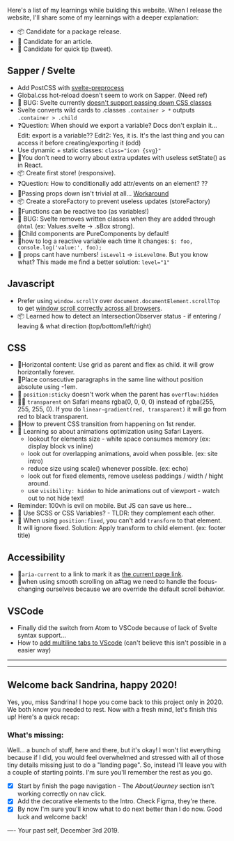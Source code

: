 Here's a list of my learnings while building this website. When I release the website, I'll share some of my learnings with a deeper explanation:

- 📦 Candidate for a package release.
- 📝 Candidate for an article.
- 🎈 Candidate for quick tip (tweet).

## Sapper / Svelte

- Add PostCSS with [svelte-preprocess](https://www.npmjs.com/package/svelte-preprocess)
- Global.css hot-reload doesn't seem to work on Sapper. (Need ref)
- 🐛 BUG: Svelte currently [doesn't support passing down CSS classes](https://github.com/sveltejs/svelte/issues/2870#issuecomment-511251023)
- Svelte converts wild cards to .classes `.container > *` outputs `.container > .child`
- ❓Question: When should we export a variable? Docs don't explain it... Edit: export is a variable?? Edit2: Yes, it is. It's the last thing and you can access it before creating/exporting it (odd)
- Use dynamic + static classes: `class="icon {svg}"`
- 🎈You don't need to worry about extra updates with useless setState() as in React.
- 📦 Create first store! (responsive).
- ❓Question: How to conditionally add attr/events on an element? ??
- 🎈Passing props down isn't trivial at all... [Workaround](https://github.com/sveltejs/svelte/issues/2870#issuecomment-529200474)
- 📦 Create a storeFactory to prevent useless updates (storeFactory)
- 🎈Functions can be reactive too (as variables!)
- 🐛 BUG: Svelte removes written classes when they are added through `@html` (ex: Values.svelte -> .sBox strong).
- 🎈Child components are PureComponents by default!
- 🎈how to log a reactive variable each time it changes: `$: foo, console.log('value:', foo);` 
- 🎈 props cant have numbers! `isLevel1` -> `isLevelOne`. But you know what? This made me find a better solution: `level="1"`


## Javascript

- Prefer using `window.scrollY` over `document.documentElement.scrollTop` to get [window scroll correctly across all browsers](https://stackoverflow.com/questions/20514596/document-documentelement-scrolltop-return-value-differs-in-chrome).
- 📦 Learned how to detect an IntersectionObserver status - if entering / leaving & what direction (top/bottom/left/right)

## CSS

- 🎈Horizontal content: Use grid as parent and flex as child. it will grow horizontally forever.
- 🎈Place consecutive paragraphs in the same line without position absolute using -1em.
- 🎈 `position:sticky` doesn't work when the parent has `overflow:hidden`
- 🎈🐛 `transparent` on Safari means rgba(0, 0, 0, 0) instead of rgba(255, 255, 255, 0). If you do `linear-gradient(red, transparent)` it will go from red to black transparent.
- 🎈How to prevent CSS transition from happening on 1st render.
- 📝 Learning so about animations optimization using Safari Layers.
  - lookout for elements size - white space consumes memory (ex: display block vs inline)
  - look out for overlapping animations, avoid when possible. (ex: site intro)
  - reduce size using scale() whenever possible. (ex: echo)
  - look out for fixed elements, remove useless paddings / width / hight around.
  - use `visibility: hidden` to hide animations out of viewport - watch out to not hide text!
- Reminder: 100vh is evil on mobile. But JS can save us here...
- 📝 Use SCSS or CSS Variables? - TLDR: they complement each other.
- 🎈 When using `position:fixed`, you can't add `transform` to that element. It will ignore fixed. Solution: Apply transform to child element. (ex: footer title)

## Accessibility

- 🎈`aria-current` to a link to mark it as [the current page link](https://tink.uk/using-the-aria-current-attribute/).
- 🎈when using smooth scrolling on a#tag we need to handle the focus-changing ourselves because we are override the default scroll behavior.

## VSCode

- Finally did the switch from Atom to VSCode because of lack of Svelte syntax support...
- How to [add multiline tabs to VScode](https://stackoverflow.com/a/57441591/4737729) (can't believe this isn't possible in a easier way)


---
---


## Welcome back Sandrina, happy 2020!

Yes, you, miss Sandrina! I hope you come back to this project only in 2020. We both know you needed to rest.
Now with a fresh mind, let's finish this up! Here's a quick recap:

### What's missing:
Well... a bunch of stuff, here and there, but it's okay! I won't list everything because if I did, you would feel overwhelmed and stressed with all of those tiny details missing just to do a "landing page".
So, instead I'll leave you with a couple of starting points. I'm sure you'll remember the rest as you go.

- [x] Start by finish the page navigation - The _About/Journey_ section isn't working correctly on nav click.
- [x] Add the decorative elements to the Intro. Check Figma, they're there.
- [x] By now I'm sure you'll know what to do next better than I do now. Good luck and welcome back!

—- Your past self, December 3rd 2019.
